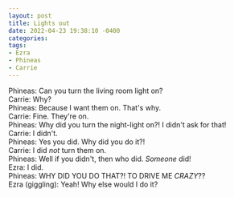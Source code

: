 ```yaml
---
layout: post
title: Lights out
date: 2022-04-23 19:38:10 -0400
categories:
tags:
- Ezra
- Phineas
- Carrie
---
```


Phineas: Can you turn the living room light on?<br/>
Carrie: Why?<br/>
Phineas: Because I want them on. That's why.<br/>
Carrie: Fine. They're on.<br/>
Phineas: Why did you turn the night-light on?! I didn't ask for that!<br/>
Carrie: I didn't.<br/>
Phineas: Yes you did. Why did you do it?!<br/>
Carrie: I did _not_ turn them on.<br/>
Phineas: Well if you didn't, then who did. _Someone_ did!<br/>
Ezra: I did.<br/>
Phineas: WHY DID YOU DO THAT?! TO DRIVE ME _CRAZY_??<br/>
Ezra (giggling): Yeah! Why else would I do it?

